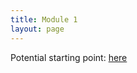 ```yaml
---
title: Module 1
layout: page
---
```


Potential starting point: [here](https://docs.google.com/document/d/1-ZlRDejAHfG4-4KbLjamA3fp9X68WtrzqduX1c97nvM/edit)
